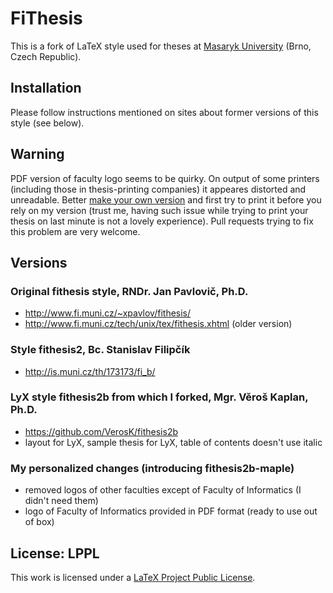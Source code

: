 # FiThesis

This is a fork of LaTeX style used for theses at [Masaryk University](http://www.muni.cz) (Brno, Czech Republic).

## Installation

Please follow instructions mentioned on sites about former versions of this style (see below).

## Warning

PDF version of faculty logo seems to be quirky. On output of some printers (including those in thesis-printing companies) it appeares distorted and unreadable. Better [make your own version](http://www.fi.muni.cz/~sojka/fi-logo/) and first try to print it before you rely on my version (trust me, having such issue while trying to print your thesis on last minute is not a lovely experience). Pull requests trying to fix this problem are very welcome.

## Versions

### Original fithesis style, RNDr. Jan Pavlovič, Ph.D.

-   http://www.fi.muni.cz/~xpavlov/fithesis/
-   http://www.fi.muni.cz/tech/unix/tex/fithesis.xhtml (older version)

### Style fithesis2, Bc. Stanislav Filipčík

-   http://is.muni.cz/th/173173/fi_b/

### LyX style fithesis2b from which I forked, Mgr. Věroš Kaplan, Ph.D.

-   https://github.com/VerosK/fithesis2b
-   layout for LyX, sample thesis for LyX, table of contents doesn't use italic

### My personalized changes (introducing fithesis2b-maple)

-   removed logos of other faculties except of Faculty of Informatics (I didn't need them)
-   logo of Faculty of Informatics provided in PDF format (ready to use out of box)

## License: LPPL

This work is licensed under a [LaTeX Project Public License](https://en.wikipedia.org/wiki/LaTeX_Project_Public_License).
